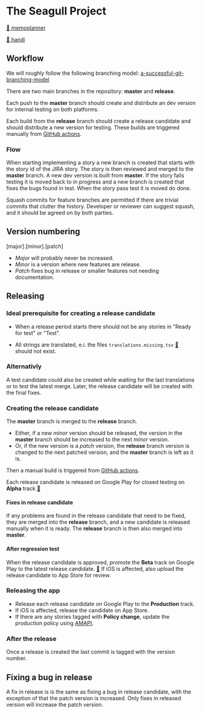 # The Seagull Project

[:calendar: memoplanner](https://github.com/abilia/seagull/tree/master/memoplanner/)

[:blue_book: handi](https://github.com/abilia/seagull/tree/master/handi/)

## Workflow

We will roughly follow the following branching model: [a-successful-git-branching-model](https://nvie.com/posts/a-successful-git-branching-model/)

There are two main branches in the repository: **master** and **release**.

Each push to the **master** branch should create and distribute an dev version for internal testing on both platforms.

Each build from the **release** branch should create a release candidate and should distribute a new version for testing. These builds are triggered manually from [GitHub actions](https://github.com/abilia/seagull/actions/workflows/mp-android-build.yaml).

### Flow

When starting implementing a story a new branch is created that starts with the story id of the JIRA story. The story is then reviewed and merged to the **master** branch. A new dev version is built from **master**. If the story fails testing it is moved back to in progress and a new branch is created that fixes the bugs found in test. When the story pass test it is moved do done.

Squash commits for feature branches are permitted if there are trivial commits that clutter the history. Developer or reviewer can suggest squash, and it should be agreed on by both parties.

## Version numbering

[major].[minor].[patch]

- _Major_ will probably never be increased.
- _Minor_ is a version where new features are release.
- _Patch_ fixes bug in release or smaller features not needing documentation.

## Releasing

### Ideal prerequisite for creating a release candidate

- When a release period starts there should not be any stories in "Ready for test" or "Test".

- All strings are translated, e.i. the files `translations.missing.tsv` [:calendar:](https://github.com/abilia/seagull/blob/master/memoplanner/lib/i18n/translations.missing.tsv) should not exist.

### Alternativly

A test candidate could also be created while waiting for the last translations or to test the latest merge.
Later, the release candidate will be created with the final fixes.

### Creating the release candidate

The **master** branch is merged to the **release** branch.

- Either, if a new _minor_ version should be released, the version in the **master** branch should be increased to the next _minor_ version.
- Or, if the new version is a _patch_ version, the **release** branch version is changed to the next patched version, and the **master** branch is left as it is.

Then a manual build is triggered from [GitHub actions](https://github.com/abilia/seagull/actions/workflows/mp-android-build.yaml).

Each release candidate is released on Google Play for closed testing on **Alpha** track [:calendar:](https://play.google.com/console/u/0/developers/8640289046801512570/app/4973610386809775563/tracks/4698231159357572066)

#### Fixes in release candidate

If any problems are found in the release candidate that need to be fixed, they are merged into the **release** branch, and a new candidate is released manually when it is ready. The **release** branch is then also merged into **master**.

#### After regression test

When the release candidate is approved, promote the **Beta** track on Google Play to the latest release candidate. [:calendar:](https://play.google.com/console/u/0/developers/8640289046801512570/app/4973610386809775563/tracks/4699652622759840581)
If iOS is affected, also upload the release candidate to App Store for review.

### Releasing the app

- Release each release candidate on Google Play to the **Production** track.
- If iOS is affected, release the candidate on App Store.
- If there are any stories tagged with **Policy change**, update the production policy using [AMAPI](https://github.com/abilia/amapi).

### After the release

Once a release is created the last commit is tagged with the version number.

## Fixing a bug in release

A fix in release is is the same as fixing a bug in release candidate, with the exception of that the patch version is increased. Only fixes in released version will increase the patch version.
